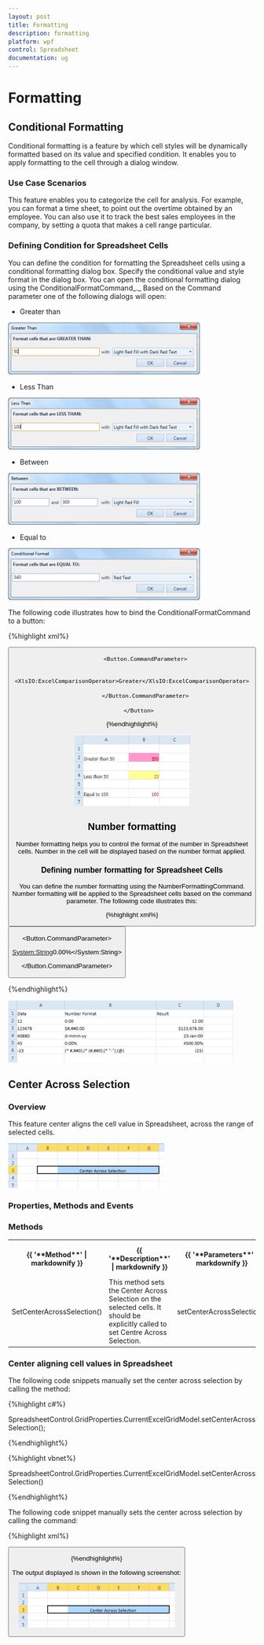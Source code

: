 ```yaml
---
layout: post
title: Formatting
description: formatting
platform: wpf
control: Spreadsheet
documentation: ug
---
```


# Formatting

## Conditional Formatting 

Conditional formatting is a feature by which cell styles will be dynamically formatted based on its value and specified condition. It enables you to apply formatting to the cell through a dialog window. 



### Use Case Scenarios 

This feature enables you to categorize the cell for analysis.  For example, you can format a time sheet, to point out the overtime obtained by an employee. You can also use it to track the best sales employees in the company, by setting a quota that makes a cell range particular.



### Defining Condition for Spreadsheet Cells

You can define the condition for formatting the Spreadsheet cells using a conditional formatting dialog box. Specify the conditional value and style format in the dialog box. You can open the conditional formatting dialog using the ConditionalFormatCommand_._ Based on the Command parameter one of the following dialogs will open:



* Greater than



![](Formatting_images/Formatting_img1.png)





* Less Than



![](Formatting_images/Formatting_img2.png)





* Between



![](Formatting_images/Formatting_img3.png)





* Equal to 



![](Formatting_images/Formatting_img4.png)





The following code illustrates how to bind the ConditionalFormatCommand to a button: 

{%highlight xml%}




<Button Command="{Binding Path=ConditionalFormatCommand}">

            <Button.CommandParameter>

                <XlsIO:ExcelComparisonOperator>Greater</XlsIO:ExcelComparisonOperator>

            </Button.CommandParameter>

        </Button>


{%endhighlight%}

![](Formatting_images/Formatting_img5.png)





## Number formatting

Number formatting helps you to control the format of the number in Spreadsheet cells. Number in the cell will be displayed based on the number format applied. 

### Defining number formatting for Spreadsheet Cells

You can define the number formatting using the NumberFormattingCommand. Number formatting will be applied to the Spreadsheet cells based on the command parameter. The following code illustrates this:

{%highlight xml%}




<Button Command="{Binding Path=NumberFormatCommand}" Grid.Row="2">

<Button.CommandParameter>

<System:String>0.00%</System:String>

</Button.CommandParameter>

</Button>

{%endhighlight%}

![](Formatting_images/Formatting_img6.png)





## Center Across Selection

### Overview

This feature center aligns the cell value in Spreadsheet, across the range of selected cells. 



![](Formatting_images/Formatting_img7.png)





### Properties, Methods and Events

### Methods

<table>
<tr>
<th>
{{ '**Method**' | markdownify }}</th><th>
{{ '**Description**' | markdownify }}</th><th>
{{ '**Parameters**' | markdownify }}</th><th>
{{ '**Type**' | markdownify }}</th><th>
{{ '**Return Type**' | markdownify }}</th></tr>
<tr>
<td>
SetCenterAcrossSelection()</td><td>
This method sets the Center Across Selection on the selected cells. It should be explicitly called to set Centre Across Selection.</td><td>
setCenterAcrossSelection() </td><td>
null</td><td>
void </td></tr>
</table>


### Center aligning cell values in Spreadsheet

The following code snippets manually set the center across selection by calling the method: 

{%highlight c#%}


SpreadsheetControl.GridProperties.CurrentExcelGridModel.setCenterAcrossSelection();

{%endhighlight%}

{%highlight vbnet%}


 
 SpreadsheetControl.GridProperties.CurrentExcelGridModel.setCenterAcrossSelection()

 {%endhighlight%}


The following code snippet manually sets the center across selection by calling the command: 

{%highlight xml%}


<Button Content="CentreAcrossSelection" Margin="5" Width="200" Command="{Binding ElementName=spreadSheetControl, Path=CenterAcrossSelectionCommand}"/>

{%endhighlight%}



The output displayed is shown in the following screenshot:



![](Formatting_images/Formatting_img8.png)



